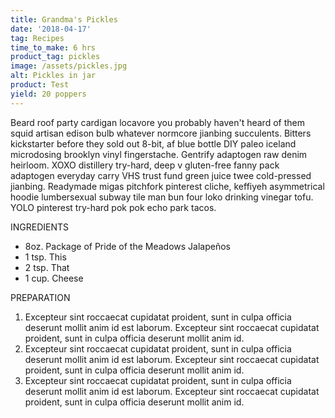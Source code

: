 ```yaml
---
title: Grandma's Pickles
date: '2018-04-17'
tag: Recipes
time_to_make: 6 hrs
product_tag: pickles
image: /assets/pickles.jpg
alt: Pickles in jar
product: Test
yield: 20 poppers
---
```


Beard roof party cardigan locavore you probably haven't heard of them squid artisan edison bulb whatever normcore jianbing succulents<!-- end -->. Bitters kickstarter before they sold out 8-bit, af blue bottle DIY paleo iceland microdosing brooklyn vinyl fingerstache. Gentrify adaptogen raw denim heirloom. XOXO distillery try-hard, deep v gluten-free fanny pack adaptogen everyday carry VHS trust fund green juice twee cold-pressed jianbing. Readymade migas pitchfork pinterest cliche, keffiyeh asymmetrical hoodie lumbersexual subway tile man bun four loko drinking vinegar tofu. YOLO pinterest try-hard pok pok echo park tacos.

INGREDIENTS

* 8oz. Package of Pride of the Meadows Jalapeños
* 1 tsp. This
* 2 tsp. That
* 1 cup. Cheese

PREPARATION

1.  Excepteur sint roccaecat cupidatat proident, sunt in culpa officia deserunt mollit anim id est laborum. Excepteur sint roccaecat cupidatat proident, sunt in culpa officia deserunt mollit anim id.
1.  Excepteur sint roccaecat cupidatat proident, sunt in culpa officia deserunt mollit anim id est laborum. Excepteur sint roccaecat cupidatat proident, sunt in culpa officia deserunt mollit anim id.
1.  Excepteur sint roccaecat cupidatat proident, sunt in culpa officia deserunt mollit anim id est laborum. Excepteur sint roccaecat cupidatat proident, sunt in culpa officia deserunt mollit anim id.

